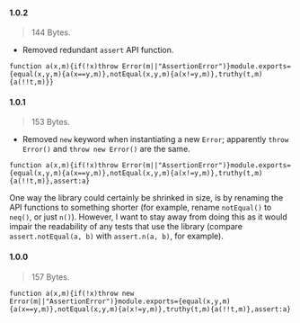 
#### 1.0.2

> 144 Bytes.

- Removed redundant `assert` API function.

`function a(x,m){if(!x)throw Error(m||"AssertionError")}module.exports={equal(x,y,m){a(x==y,m)},notEqual(x,y,m){a(x!=y,m)},truthy(t,m){a(!!t,m)}}`

#### 1.0.1

> 153 Bytes.

- Removed `new` keyword when instantiating a new `Error`; apparently
  `throw Error()` and `throw new Error()` are the same.

`function a(x,m){if(!x)throw Error(m||"AssertionError")}module.exports={equal(x,y,m){a(x==y,m)},notEqual(x,y,m){a(x!=y,m)},truthy(t,m){a(!!t,m)},assert:a}`

One way the library could certainly be shrinked in size, is by renaming the API
functions to something shorter (for example, rename `notEqual()` to `neq()`, or
just `n()`). However, I want to stay away from doing this as it would impair the
readability of any tests that use the library (compare `assert.notEqual(a, b)`
with `assert.n(a, b)`, for example).

#### 1.0.0

> 157 Bytes.

`function a(x,m){if(!x)throw new Error(m||"AssertionError")}module.exports={equal(x,y,m){a(x==y,m)},notEqual(x,y,m){a(x!=y,m)},truthy(t,m){a(!!t,m)},assert:a}`

